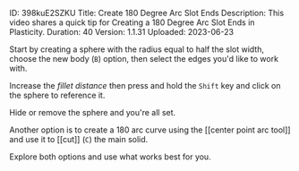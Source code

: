 ID: 398kuE2SZKU
Title: Create 180 Degree Arc Slot Ends
Description: This video shares a quick tip for Creating a 180 Degree Arc Slot Ends in Plasticity.
Duration: 40
Version: 1.1.31
Uploaded: 2023-06-23

Start by creating a sphere with the radius equal to half the slot width, choose the new body (`B`) option, then select the edges you'd like to work with.

Increase the *fillet distance* then press and hold the `Shift` key and click on the sphere to reference it.

Hide or remove the sphere and you're all set.

Another option is to create a 180 arc curve using the [[center point arc tool]] and use it to [[cut]] (`C`) the main solid.

Explore both options and use what works best for you.
